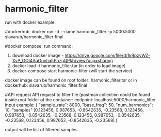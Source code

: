 # harmonic_filter

run with docker example:

#dockerhub:
docker run -d --name harmonic_filter -p 5000:5000 slavarub/harmonic_filter:final

#docker compose:
run command:
1. download docker image - https://drive.google.com/file/d/1kRpzvWZ-XvP_GOt4AqGuvhq5PnzpQPkh/view?usp=sharing
2. docker load -i harmonic_filter.tar (in order to load image)
3. docker-compose start harmonic-filter (will start the service)

docker image can be found on root folder:
harmonic_filter.tar
or in dockerhub:
slavarub/harmonic_filter:final

#API request
API request to filter file (postman collection could be found inside root folder of the container: endpoint: localhost:5000/harmonic_filter
input example:
{
    "sample_rate": 8000,
    "base_freq": 50,
    "num_harmonics": 10,
    "samples":[0.123456, 0.987653, -0.8542635, -0.23568, 0.123456, 0.987653, -0.8542635, -0.23568, 0.123456, 0.987653, -0.8542635, -0.23568, 0.123456, 0.987653, -0.8542635, -0.23568]
}

output will be list of filtered samples